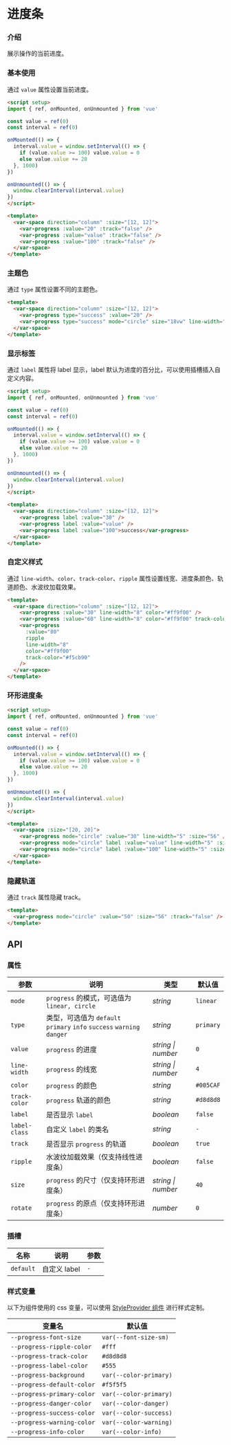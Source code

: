 # 进度条

### 介绍

展示操作的当前进度。

### 基本使用

通过 `value` 属性设置当前进度。

```html
<script setup>
import { ref, onMounted, onUnmounted } from 'vue'

const value = ref(0)
const interval = ref(0)

onMounted(() => {
  interval.value = window.setInterval(() => {
    if (value.value >= 100) value.value = 0
    else value.value += 20
  }, 1000)
})

onUnmounted(() => {
  window.clearInterval(interval.value)
})  
</script>

<template>
  <var-space direction="column" :size="[12, 12]">
    <var-progress :value="20" :track="false" />
    <var-progress :value="value" :track="false" />
    <var-progress :value="100" :track="false" />
  </var-space>
</template>
```

### 主题色

通过 `type` 属性设置不同的主题色。

```html
<template>
  <var-space direction="column" :size="[12, 12]">
    <var-progress type="success" :value="20" />
    <var-progress type="success" mode="circle" size="18vw" line-width="5" :value="20" />
  </var-space>
</template>
```

### 显示标签

通过 `label` 属性将 label 显示，label 默认为进度的百分比，可以使用插槽插入自定义内容。

```html
<script setup>
import { ref, onMounted, onUnmounted } from 'vue'

const value = ref(0)
const interval = ref(0)

onMounted(() => {
  interval.value = window.setInterval(() => {
    if (value.value >= 100) value.value = 0
    else value.value += 20
  }, 1000)
})

onUnmounted(() => {
  window.clearInterval(interval.value)
})  
</script>

<template>
  <var-space direction="column" :size="[12, 12]">
    <var-progress label :value="30" />
    <var-progress label :value="value" />
    <var-progress label :value="100">success</var-progress>
  </var-space>
</template>
```

### 自定义样式

通过 `line-width`、`color`、`track-color`、`ripple` 属性设置线宽、进度条颜色、轨道颜色、水波纹加载效果。

```html
<template>
  <var-space direction="column" :size="[12, 12]">
    <var-progress :value="30" line-width="8" color="#ff9f00" />
    <var-progress :value="60" line-width="8" color="#ff9f00" track-color="#f5cb90" />
    <var-progress
      :value="80"
      ripple
      line-width="8"
      color="#ff9f00"
      track-color="#f5cb90"
    />
  </var-space>
</template>
```

### 环形进度条

```html
<script setup>
import { ref, onMounted, onUnmounted } from 'vue'

const value = ref(0)
const interval = ref(0)

onMounted(() => {
  interval.value = window.setInterval(() => {
    if (value.value >= 100) value.value = 0
    else value.value += 20
  }, 1000)
})

onUnmounted(() => {
  window.clearInterval(interval.value)
})  
</script>

<template>
  <var-space :size="[20, 20]">
    <var-progress mode="circle" :value="30" line-width="5" :size="56" />
    <var-progress mode="circle" label :value="value" line-width="5" :size="56" />
    <var-progress mode="circle" label :value="100" line-width="5" :size="56" />
  </var-space>
</template>
```

### 隐藏轨道

通过 `track` 属性隐藏 track。

```html
<template>
  <var-progress mode="circle" :value="50" :size="56" :track="false" />
</template>
```
## API

### 属性

| 参数            | 说明                                    | 类型       | 默认值       |
|---------------|---------------------------------------|----------|-----------|
| `mode`        | `progress` 的模式，可选值为 `linear, circle`  | _string_ | `linear`  |
| `type`           | 类型，可选值为 `default` `primary` `info` `success` `warning` `danger` | _string_ | `primary`      |
| `value`       | `progress` 的进度                        | _string \| number_   |  `0`  |
| `line-width`  | `progress` 的线宽                        | _string \| number_   | `4` |
| `color`       | `progress` 的颜色                        | _string_ | `#005CAF` |
| `track-color` | `progress` 轨道的颜色                      | _string_ | `#d8d8d8` |
| `label`       | 是否显示 `label`                          | _boolean_ | `false`   |
| `label-class` | 自定义 `label` 的类名                       | _string_ | `-`       |
| `track`       | 是否显示 `progress` 的轨道                   | _boolean_ | `true`    |
| `ripple`      | 水波纹加载效果（仅支持线性进度条）                     | _boolean_ | `false`   |
| `size`        | `progress` 的尺寸（仅支持环形进度条）              | _string \| number_   | `40` |
| `rotate`      | `progress` 的原点（仅支持环形进度条）              | _number_ | `0`       |

### 插槽

| 名称 | 说明 | 参数 |
| ----- | -------------- | -------- |
| `default` | 自定义 label | `-` |

### 样式变量
以下为组件使用的 css 变量，可以使用 [StyleProvider 组件](#/zh-CN/style-provider) 进行样式定制。

| 变量名 | 默认值 |
| --- | --- |
| `--progress-font-size` | `var(--font-size-sm)` |
| `--progress-ripple-color` | `#fff` |
| `--progress-track-color` | `#d8d8d8` |
| `--progress-label-color` | `#555` |
| `--progress-background` | `var(--color-primary)` |
| `--progress-default-color` | `#f5f5f5` |
| `--progress-primary-color` | `var(--color-primary)`|
| `--progress-danger-color` |  `var(--color-danger)`|
| `--progress-success-color` | `var(--color-success)`|
| `--progress-warning-color` |  `var(--color-warning)`|
| `--progress-info-color` | `var(--color-info)`|
